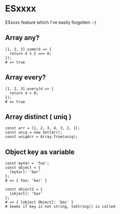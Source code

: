# ESxxxx
ESxxxx feature which I've easily forgotten :-(

## Array any?

```
[1, 2, 3].some(d => {
  return d % 2 === 0;
});
# => true
```

## Array every?

```
[1, 2, 3].every(d => {
  return d > 0;
});
# => true
```

## Array distinct ( uniq )

```
const arr = [1, 2, 3, 4, 3, 2, 1];
const uniq = new Set(arr);
const uniqArr = Array.from(uniq);
```

## Object key as variable

```
const myVar = 'foo';
const object = {
  [myVar]: 'bar'
};
# => { foo: 'bar' }

const object2 = {
  [object]: 'baz'
};
# => { [object Object]: 'baz' }
# Seems if key is not string, toString() is called
```
```
